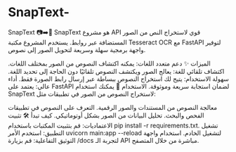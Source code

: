 # SnapText-
SnapText 📷➡️📝 SnapText هو مشروع API قوي لاستخراج النص من الصور المستضافة عبر روابط. يستخدم المشروع مكتبة Tesseract OCR مع FastAPI لتوفير واجهة برمجية سهلة وسريعة لتحويل الصور إلى نصوص.


الميزات ✨
دعم متعدد اللغات: يمكنه اكتشاف النصوص من الصور بمختلف اللغات.
اكتشاف تلقائي للغة: يعالج الصور ويكتشف النصوص تلقائيًا دون الحاجة إلى تحديد اللغة.
سهولة الاستخدام: يتيح لك استخراج النصوص ببساطة عبر إرسال رابط الصورة فقط.
أداء عالي: يعتمد على FastAPI لضمان استجابة سريعة وموثوقة.
الاستخدام 🚀
يمكنك استخدام SnapText لاستخراج النصوص من الصور في تطبيقات مثل:

معالجة النصوص من المستندات والصور الرقمية.
التعرف على النصوص في تطبيقات الفحص والبحث.
تحليل البيانات من الصور بشكل أوتوماتيكي.
كيف تبدأ 🛠️
تثبيت الاعتماديات: قم بتثبيت المكتبات باستخدام pip install -r requirements.txt.
تشغيل التطبيق: استخدم الأمر uvicorn main:app --reload لتشغيل الخادم.
استخدام واجهة التوثيق التفاعلية: قم بزيارة /docs لتجربة الـ API مباشرة من خلال المتصفح.
